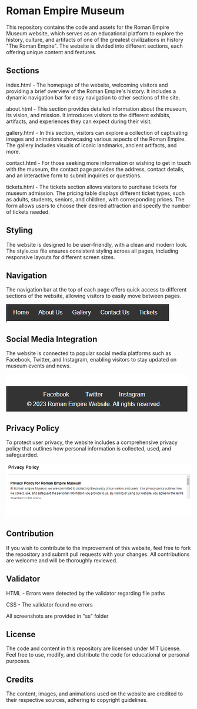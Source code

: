 # Roman Empire Museum
This repository contains the code and assets for the Roman Empire Museum website, which serves as an educational platform to explore the history, culture, and artifacts of one of the greatest civilizations in history "The Roman Empire". The website is divided into different sections, each offering unique content and features.

## Sections
index.html - The homepage of the website, welcoming visitors and providing a brief overview of the Roman Empire's history. It includes a dynamic navigation bar for easy navigation to other sections of the site.

about.html - This section provides detailed information about the museum, its vision, and mission. It introduces visitors to the different exhibits, artifacts, and experiences they can expect during their visit.

gallery.html - In this section, visitors can explore a collection of captivating images and animations showcasing various aspects of the Roman Empire. The gallery includes visuals of iconic landmarks, ancient artifacts, and more.

contact.html - For those seeking more information or wishing to get in touch with the museum, the contact page provides the address, contact details, and an interactive form to submit inquiries or questions.

tickets.html - The tickets section allows visitors to purchase tickets for museum admission. The pricing table displays different ticket types, such as adults, students, seniors, and children, with corresponding prices. The form allows users to choose their desired attraction and specify the number of tickets needed.

## Styling
The website is designed to be user-friendly, with a clean and modern look. The style.css file ensures consistent styling across all pages, including responsive layouts for different screen sizes.

## Navigation
The navigation bar at the top of each page offers quick access to different sections of the website, allowing visitors to easily move between pages.

![Responsice Mockup](https://github.com/Dominatro4/1st-project/blob/main/ssy/navbar.png)

## Social Media Integration
The website is connected to popular social media platforms such as Facebook, Twitter, and Instagram, enabling visitors to stay updated on museum events and news.

![Responsice Mockup](https://github.com/Dominatro4/1st-project/blob/main/ssy/footer.png)

## Privacy Policy
To protect user privacy, the website includes a comprehensive privacy policy that outlines how personal information is collected, used, and safeguarded.

![Responsice Mockup](https://github.com/Dominatro4/1st-project/blob/main/ssy/privacy%20policy.png)

## Contribution
If you wish to contribute to the improvement of this website, feel free to fork the repository and submit pull requests with your changes. All contributions are welcome and will be thoroughly reviewed.

## Validator
HTML - Errors were detected by the validator regarding file paths

CSS - The validator found no errors

All screenshots are provided in "ss" folder

## License
The code and content in this repository are licensed under MIT License. Feel free to use, modify, and distribute the code for educational or personal purposes.

## Credits
The content, images, and animations used on the website are credited to their respective sources, adhering to copyright guidelines.


